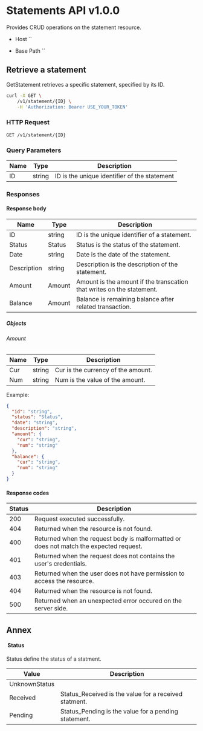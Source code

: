 # Statements API v1.0.0

Provides CRUD operations on the statement resource.

* Host ``

* Base Path ``

## Retrieve a statement

GetStatement retrieves a specific statement, specified by its ID.

```sh
curl -X GET \
	/v1/statement/{ID} \
	-H 'Authorization: Bearer USE_YOUR_TOKEN'
```
### HTTP Request

`GET /v1/statement/{ID}`

### Query Parameters

| Name | Type   | Description                                  |
|------|--------|----------------------------------------------|
| ID   | string | ID is the unique identifier of the statement |

### Responses

#### Response body

| Name        | Type   | Description                                                           |
|-------------|--------|-----------------------------------------------------------------------|
| ID          | string | ID is the unique identifier of a statement.                           |
| Status      | Status | Status is the status of the statement.                                |
| Date        | string | Date is the date of the statement.                                    |
| Description | string | Description is the description of the statement.                      |
| Amount      | Amount | Amount is the amount if the transcation that writes on the statement. |
| Balance     | Amount | Balance is remaining balance after related transaction.               |

##### Objects

###### Amount

| Name | Type   | Description                        |
|------|--------|------------------------------------|
| Cur  | string | Cur is the currency of the amount. |
| Num  | string | Num is the value of the amount.    |

Example:

```json
{
  "id": "string",
  "status": "Status",
  "date": "string",
  "description": "string",
  "amount": {
    "cur": "string",
    "num": "string"
  },
  "balance": {
    "cur": "string",
    "num": "string"
  }
}
```
#### Response codes

| Status | Description                                                                            |
|--------|----------------------------------------------------------------------------------------|
| 200    | Request executed successfully.                                                         |
| 404    | Returned when the resource is not found.                                               |
| 400    | Returned when the request body is malformatted or does not match the expected request. |
| 401    | Returned when the request does not contains the user's credentials.                    |
| 403    | Returned when the user does not have permission to access the resource.                |
| 404    | Returned when the resource is not found.                                               |
| 500    | Returned when an unexpected error occured on the server side.                          |

## Annex

####  Status

Status define the status of a statment.

| Value         | Description                                           |
|---------------|-------------------------------------------------------|
| UnknownStatus |                                                       |
| Received      | Status_Received is the value for a received statment. |
| Pending       | Status_Pending is the value for a pending statement.  |
